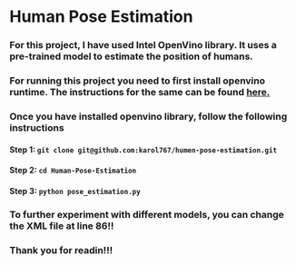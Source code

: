 # Human Pose Estimation

### For this project, I have used Intel OpenVino library. It uses a pre-trained model to estimate the position of humans.

### For running this project you need to first install openvino runtime. The instructions for the same can be found <a href = "https://github.com/openvinotoolkit/openvino_notebooks/wiki/Conda"> here.</a>
### Once you have installed openvino library, follow the following instructions

#### Step 1: `git clone git@github.com:karol767/humen-pose-estimation.git`
#### Step 2: `cd Human-Pose-Estimation`
#### Step 3: `python pose_estimation.py`

### To further experiment with different models, you can change the XML file at line 86!!

### Thank you for readin!!!
